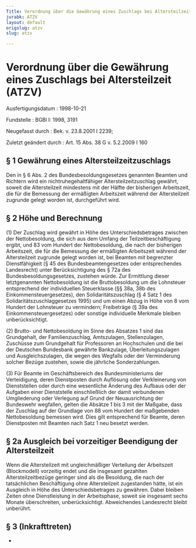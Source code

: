 ```yaml
---
Title: Verordnung über die Gewährung eines Zuschlags bei Altersteilzeit
jurabk: ATZV
layout: default
origslug: atzv
slug: atzv

---
```


# Verordnung über die Gewährung eines Zuschlags bei Altersteilzeit (ATZV)

Ausfertigungsdatum
:   1998-10-21

Fundstelle
:   BGBl I: 1998, 3191

Neugefasst durch
:   Bek. v. 23.8.2001 I 2239;

Zuletzt geändert durch
:   Art. 15 Abs. 38 G v. 5.2.2009 I 160

## § 1 Gewährung eines Altersteilzeitzuschlags

Den in § 6 Abs. 2 des Bundesbesoldungsgesetzes genannten Beamten und
Richtern wird ein nichtruhegehaltfähiger Altersteilzeitzuschlag
gewährt, soweit die Altersteilzeit mindestens mit der Hälfte der
bisherigen Arbeitszeit, die für die Bemessung der ermäßigten
Arbeitszeit während der Altersteilzeit zugrunde gelegt worden ist,
durchgeführt wird.

## § 2 Höhe und Berechnung

(1) Der Zuschlag wird gewährt in Höhe des Unterschiedsbetrages
zwischen der Nettobesoldung, die sich aus dem Umfang der
Teilzeitbeschäftigung ergibt, und 83 vom Hundert der Nettobesoldung,
die nach der bisherigen Arbeitszeit, die für die Bemessung der
ermäßigten Arbeitszeit während der Altersteilzeit zugrunde gelegt
worden ist, bei Beamten mit begrenzter Dienstfähigkeit (§ 45 des
Bundesbeamtengesetzes oder entsprechendes Landesrecht) unter
Berücksichtigung des § 72a des Bundesbesoldungsgesetzes, zustehen
würde. Zur Ermittlung dieser letztgenannten Nettobesoldung ist die
Bruttobesoldung um die Lohnsteuer entsprechend der individuellen
Steuerklasse (§§ 38a, 38b des Einkommensteuergesetzes), den
Solidaritätszuschlag (§ 4 Satz 1 des Solidaritätszuschlaggesetzes
1995) und um einen Abzug in Höhe von 8 vom Hundert der Lohnsteuer zu
vermindern; Freibeträge (§ 39a des Einkommensteuergesetzes) oder
sonstige individuelle Merkmale bleiben unberücksichtigt.

(2) Brutto- und Nettobesoldung im Sinne des Absatzes 1 sind das
Grundgehalt, der Familienzuschlag, Amtszulagen, Stellenzulagen,
Zuschüsse zum Grundgehalt für Professoren an Hochschulen und die bei
der Deutschen Bundesbank gewährte Bankzulage, Überleitungszulagen und
Ausgleichszulagen, die wegen des Wegfalls oder der Verminderung
solcher Bezüge zustehen, sowie die jährliche Sonderzahlungen.

(3) Für Beamte im Geschäftsbereich des Bundesministeriums der
Verteidigung, deren Dienstposten durch Auflösung oder Verkleinerung
von Dienststellen oder durch eine wesentliche Änderung des Aufbaus
oder der Aufgaben einer Dienststelle einschließlich der damit
verbundenen Umgliederung oder Verlegung auf Grund der Neuausrichtung
der Bundeswehr wegfallen, gelten die Absätze 1 bis 3 mit der Maßgabe,
dass der Zuschlag auf der Grundlage von 88 vom Hundert der maßgebenden
Nettobesoldung bemessen wird. Dies gilt entsprechend für Beamte, deren
Dienstposten mit Beamten nach Satz 1 neu besetzt werden.

## § 2a Ausgleich bei vorzeitiger Beendigung der Altersteilzeit

Wenn die Altersteilzeit mit ungleichmäßiger Verteilung der Arbeitszeit
(Blockmodell) vorzeitig endet und die insgesamt gezahlten
Altersteilzeitbezüge geringer sind als die Besoldung, die nach der
tatsächlichen Beschäftigung ohne Altersteilzeit zugestanden hätte, ist
ein Ausgleich in Höhe des Unterschiedsbetrages zu gewähren. Dabei
bleiben Zeiten ohne Dienstleistung in der Arbeitsphase, soweit sie
insgesamt sechs Monate überschreiten, unberücksichtigt. Abweichendes
Landesrecht bleibt unberührt.

## § 3 (Inkrafttreten)

-


